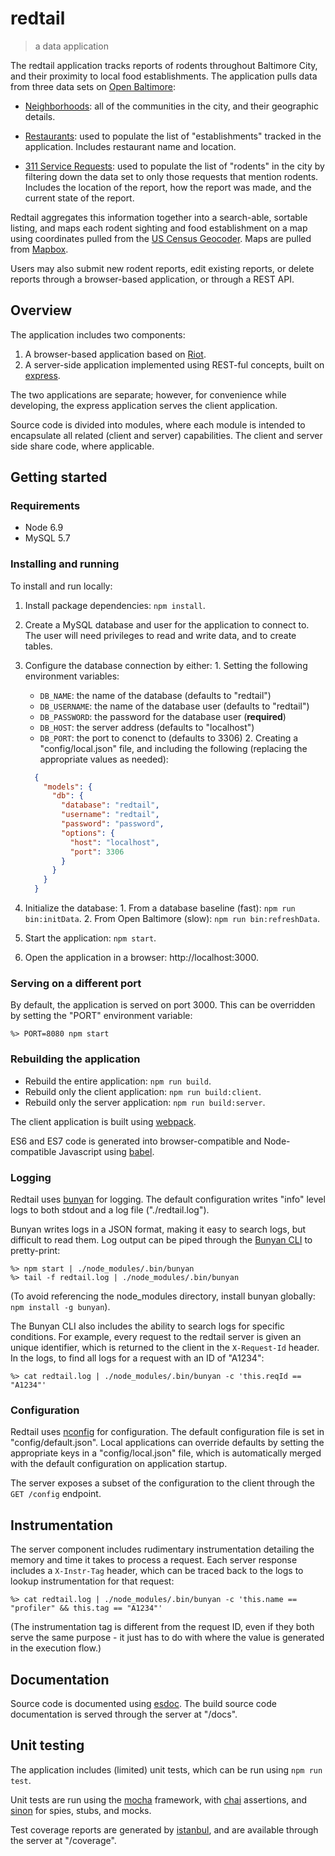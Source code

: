 # redtail
> a data application

The redtail application tracks reports of rodents throughout Baltimore City,
and their proximity to local food establishments. The application pulls data
from three data sets on [Open Baltimore](https://data.baltimorecity.gov):

  * [Neighborhoods](https://data.baltimorecity.gov/dataset/nhood_2010/h3fx-54q3):
    all of the communities in the city, and their geographic details.

  * [Restaurants](https://data.baltimorecity.gov/resource/abuv-d2r2):
    used to populate the list of "establishments" tracked in the application.
    Includes restaurant name and location.

  * [311 Service Requests](https://data.baltimorecity.gov/resource/q7s2-a6pd):
    used to populate the list of "rodents" in the city by filtering down the
    data set to only those requests that mention rodents. Includes the location
    of the report, how the report was made, and the current state of the report.

Redtail aggregates this information together into a search-able, sortable
listing, and maps each rodent sighting and food establishment on a map using
coordinates pulled from the [US Census Geocoder](https://geocoding.geo.census.gov).
Maps are pulled from [Mapbox](https://www.mapbox.com/).

Users may also submit new rodent reports, edit existing reports, or delete
reports through a browser-based application, or through a REST API.

## Overview

The application includes two components:

  1. A browser-based application based on [Riot](http://riotjs.com/).
  2. A server-side application implemented using REST-ful concepts, built on
    [express](http://expressjs.com/).

The two applications are separate; however, for convenience while developing,
the express application serves the client application.

Source code is divided into modules, where each module is intended to
encapsulate all related (client and server) capabilities. The client and
server side share code, where applicable.

## Getting started

### Requirements

* Node 6.9
* MySQL 5.7

### Installing and running

To install and run locally:

  1. Install package dependencies: `npm install`.
  2. Create a MySQL database and user for the application to connect to. The
     user will need privileges to read and write data, and to create
     tables.
  3. Configure the database connection by either:
    1. Setting the following environment variables:
      * `DB_NAME`: the name of the database (defaults to "redtail")
      * `DB_USERNAME`: the name of the database user (defaults to "redtail")
      * `DB_PASSWORD`: the password for the database user (**required**)
      * `DB_HOST`: the server address (defaults to "localhost")
      * `DB_PORT`: the port to conenct to (defaults to 3306)
    2. Creating a "config/local.json" file, and including the following
      (replacing the appropriate values as needed):

      ```json
        {
          "models": {
            "db": {
              "database": "redtail",
              "username": "redtail",
              "password": "password",
              "options": {
                "host": "localhost",
                "port": 3306
              }
            }
          }
        }
      ```

  4. Initialize the database:
    1. From a database baseline (fast): `npm run bin:initData`.
    2. From Open Baltimore (slow): `npm run bin:refreshData`.
  5. Start the application: `npm start`.
  6. Open the application in a browser: http://localhost:3000.

### Serving on a different port

By default, the application is served on port 3000. This can be overridden by
setting the "PORT" environment variable:

```
%> PORT=8080 npm start
```

### Rebuilding the application

* Rebuild the entire application: `npm run build`.
* Rebuild only the client application: `npm run build:client`.
* Rebuild only the server application: `npm run build:server`.

The client application is built using [webpack](https://webpack.github.io/).

ES6 and ES7 code is generated into browser-compatible and Node-compatible
Javascript using [babel](https://babeljs.io/).

### Logging

Redtail uses [bunyan](https://github.com/trentm/node-bunyan) for logging. The
default configuration writes "info" level logs to both stdout and a log file
("./redtail.log").

Bunyan writes logs in a JSON format, making it easy to search logs, but
difficult to read them. Log output can be piped through the
[Bunyan CLI](http://trentm.com/node-bunyan/bunyan.1.html) to pretty-print:

```
%> npm start | ./node_modules/.bin/bunyan
%> tail -f redtail.log | ./node_modules/.bin/bunyan
```

(To avoid referencing the node_modules directory, install bunyan globally:
`npm install -g bunyan`).

The Bunyan CLI also includes the ability to search logs for specific
conditions. For example, every request to the redtail server is given an
unique identifier, which is returned to the client in the `X-Request-Id` header.
In the logs, to find all logs for a request with an ID of "A1234":

```
%> cat redtail.log | ./node_modules/.bin/bunyan -c 'this.reqId == "A1234"'
```

### Configuration

Redtail uses [nconfig](https://github.com/hyubs/nconfig) for configuration.
The default configuration file is set in "config/default.json". Local
applications can override defaults by setting the appropriate keys in a
"config/local.json" file, which is automatically merged with the default
configuration on application startup.

The server exposes a subset of the configuration to the client through the
`GET /config` endpoint.

## Instrumentation

The server component includes rudimentary instrumentation detailing the memory
and time it takes to process a request. Each server response includes a
`X-Instr-Tag` header, which can be traced back to the logs to lookup
instrumentation for that request:

```
%> cat redtail.log | ./node_modules/.bin/bunyan -c 'this.name == "profiler" && this.tag == "A1234"'
```

(The instrumentation tag is different from the request ID, even if they both
serve the same purpose - it just has to do with where the value is generated
in the execution flow.)

## Documentation

Source code is documented using [esdoc](https://esdoc.org/). The build source
code documentation is served through the server at "/docs".

## Unit testing

The application includes (limited) unit tests, which can be run using
`npm run test`.

Unit tests are run using the [mocha](https://mochajs.org/) framework, with
[chai](http://chaijs.com/) assertions, and [sinon](http://sinonjs.org/)
for spies, stubs, and mocks.

Test coverage reports are generated by
[istanbul](https://github.com/gotwarlost/istanbul), and are available through
the server at "/coverage".

